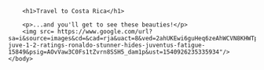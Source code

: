 <!DOCTYPE html> 
<html> 
    <head> 
        <meta charset= "utf-8"> 
        <title>Project: Chritiano Ronaldo></title> 
    </head> 
    <body> 
    
        <h1>Travel to Costa Rica</h1> 
        
        <p>...and you'll get to see these beauties!</p> 
        <img src= https://www.google.com/url?sa=i&source=images&cd=&cad=rja&uact=8&ved=2ahUKEwi6guHeq6zeAhWCVN8KHWTpDUMQjRx6BAgBEAU&url=https%3A%2F%2Fwww.calciomercato.com%2Fen%2Fnews%2Fempoli-juve-1-2-ratings-ronaldo-stunner-hides-juventus-fatigue-15849&psig=AOvVaw3C0Fs1tZvrn8SSH5_dam1p&ust=1540926235335934"/>
    </body> 
</html>
        
